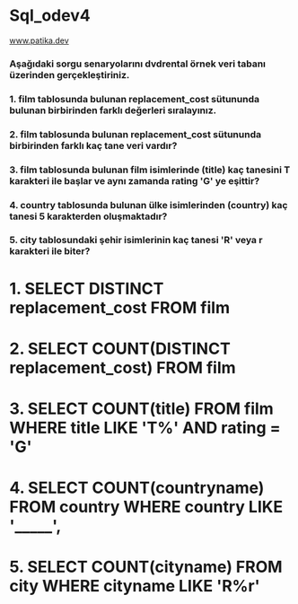 # Sql_odev4
www.patika.dev

### Aşağıdaki sorgu senaryolarını dvdrental örnek veri tabanı üzerinden gerçekleştiriniz.

### 1. film tablosunda bulunan replacement_cost sütununda bulunan birbirinden farklı değerleri sıralayınız.
### 2. film tablosunda bulunan replacement_cost sütununda birbirinden farklı kaç tane veri vardır?
### 3. film tablosunda bulunan film isimlerinde (title) kaç tanesini T karakteri ile başlar ve aynı zamanda rating 'G' ye eşittir?
### 4. country tablosunda bulunan ülke isimlerinden (country) kaç tanesi 5 karakterden oluşmaktadır?
### 5. city tablosundaki şehir isimlerinin kaç tanesi 'R' veya r karakteri ile biter?

# 1. SELECT DISTINCT replacement_cost FROM film
# 2. SELECT COUNT(DISTINCT replacement_cost) FROM film
# 3. SELECT COUNT(title) FROM film WHERE title LIKE 'T%' AND rating = 'G'
# 4. SELECT COUNT(countryname) FROM country WHERE country LIKE '_____',
# 5. SELECT COUNT(cityname) FROM city WHERE cityname LIKE 'R%r'
